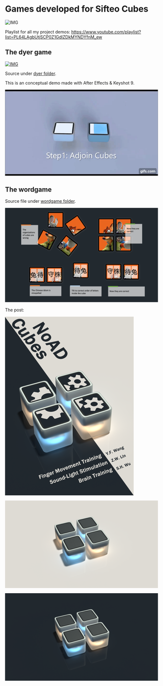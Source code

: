 # Games developed for Sifteo Cubes

![IMG](https://img.shields.io/badge/Clang-C%2B%2B-00599C?logo=c%2B%2B)



Playlist for all my project demos: https://www.youtube.com/playlist?list=PL64LAgbUtjSCP0Z1GdlZDkMYNDYfnM_ew

## The dyer game
[![IMG](https://img.shields.io/badge/Youtube-Demo-222222?labelColor=ff0000&logo=youtube)](https://youtu.be/e7KVUh5oAD0)

Source under [dyer folder](./dyer/).

This is an conceptual demo made with After Effects & Keyshot 9.

[![](img/dyer.gif)](https://youtu.be/e7KVUh5oAD0)


## The wordgame

Source file under [wordgame folder](./wordgame/).

![img](img/wordgame-desc.png)


The post:

![img](img/wordgame-post.png)

![img](img/wordgame-render-1.png)

![img](img/wordgame-render-2.png)

